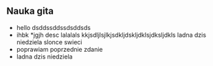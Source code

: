 ## Nauka gita

* hello
dsddssddssdsddsds
* ihbk
*jgjh
desc
lalalals
kkjsdljlsjlkjsdkljdskljdklsjdksljdkls
ladna dzis niedziela
slonce swieci
* poprawiam poprzednie zdanie
* ladna dzis niedziela
